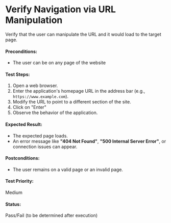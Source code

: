 # Verify Navigation via URL Manipulation
Verify that the user can manipulate the URL and it would load to the target page.

#### **Preconditions:**  
- The user can be on any page of the website

#### **Test Steps:**  
1. Open a web browser.  
2. Enter the application's homepage URL in the address bar (e.g., `https://www.example.com`).  
3. Modify the URL to point to a different section of the site.
4. Click on "Enter"
5. Observe the behavior of the application. 

#### **Expected Result:**  
- The expected page loads.
- An error message like **"404 Not Found"**, **"500 Internal Server Error"**, or connection issues can appear.

#### **Postconditions:**  
- The user remains on a valid page or an invalid page.

#### **Test Priority:**  
Medium  

#### **Status:**  
Pass/Fail (to be determined after execution)  
